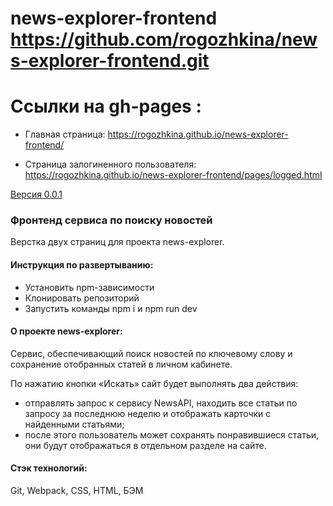 # news-explorer-frontend https://github.com/rogozhkina/news-explorer-frontend.git

# Ссылки на gh-pages :

* Главная страница: https://rogozhkina.github.io/news-explorer-frontend/

* Страница залогиненного пользователя: https://rogozhkina.github.io/news-explorer-frontend/pages/logged.html

<u>Версия 0.0.1</u>

### Фронтенд сервиса по поиску новостей

Верстка двух страниц для проекта news-explorer.

#### Инструкция по развертыванию:

* Установить npm-зависимости
* Клонировать репозиторий
* Запустить команды npm i и npm run dev

#### О проекте news-explorer:

Сервис, обеспечивающий поиск новостей по ключевому слову и сохранение отобранных статей в личном кабинете.

По нажатию кнопки «Искать» сайт будет выполнять два действия:

* отправлять запрос к сервису NewsAPI, находить все статьи по запросу за последнюю неделю и отображать карточки с найденными статьями;
* после этого пользователь может сохранять понравившиеся статьи, они будут отображаться в отдельном разделе на сайте.

#### Стэк технологий:

Git, Webpack, CSS, HTML, БЭМ
